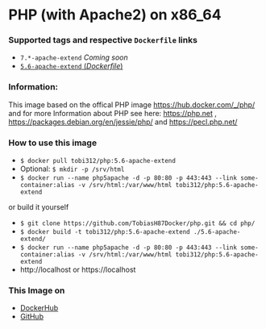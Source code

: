 # PHP (with Apache2) on x86_64

### Supported tags and respective `Dockerfile` links
-	`7.*-apache-extend` *Coming soon*
-	[`5.6-apache-extend` (*Dockerfile*)](https://github.com/TobiasH87Docker/php/blob/master/5.6-apache-extend/Dockerfile)

### Information:
This image based on the offical PHP image https://hub.docker.com/_/php/ and for more Information about PHP see here: https://php.net , https://packages.debian.org/en/jessie/php/ and https://pecl.php.net/

### How to use this image
* ``` $ docker pull tobi312/php:5.6-apache-extend ```
* Optional: ``` $ mkdir -p /srv/html ```
* ``` $ docker run --name php5apache -d -p 80:80 -p 443:443 --link some-container:alias -v /srv/html:/var/www/html tobi312/php:5.6-apache-extend ``` 

or build it yourself
* ``` $ git clone https://github.com/TobiasH87Docker/php.git && cd php/ ```
* ``` $ docker build -t tobi312/php:5.6-apache-extend ./5.6-apache-extend/ ``` 
* ``` $ docker run --name php5apache -d -p 80:80 -p 443:443 --link some-container:alias -v /srv/html:/var/www/html tobi312/php:5.6-apache-extend ``` 
* http://localhost or https://localhost

### This Image on
* [DockerHub](https://hub.docker.com/r/tobi312/php/)
* [GitHub](https://github.com/TobiasH87Docker/php)
